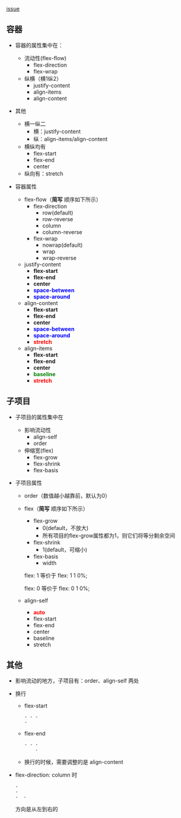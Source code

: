 [issue](https://github.com/hoperyy/blog/issues/41)

## 容器

+	容器的属性集中在：
	+	流动性(flex-flow)
		+	flex-direction
		+	flex-wrap
	+	纵横（横1纵2）
		+	justify-content
		+	align-items
		+	align-content

+	其他
	+	横一纵二
		+	横：justify-content
		+	纵：align-items/align-content
	+	横纵均有
		+	flex-start
		+	flex-end
		+	center
	+	纵向有：stretch

+	容器属性
	
	+	flex-flow（**简写** 顺序如下所示）
		+	flex-direction
			+	row(default)
			+	row-reverse
			+	column
			+	column-reverse
		+	flex-wrap
			+	nowrap(default)
			+	wrap
			+	wrap-reverse
	+	justify-content
		+	**flex-start**
		+	**flex-end**
		+	**center**
		+	**<span style="color:blue;">space-between</span>**
		+	**<span style="color:blue;">space-around</span>**
	+	align-content
		+	**flex-start**
		+	**flex-end**
		+	**center**
		+	**<span style="color:blue;">space-between</span>**
		+	**<span style="color:blue;">space-around</span>**	
		+	**<span style="color:red;">stretch</span>**
	+	align-items
		+	**flex-start**
		+	**flex-end**
		+	**center**
		+	**<span style="color:green;">baseline</span>**
		+	**<span style="color:red;">stretch</span>**

## 子项目

+	子项目的属性集中在
	+	影响流动性
		+	align-self
		+	order
	+	伸缩宽(flex)
		+	flex-grow
		+	flex-shrink
		+	flex-basis
	
+	子项目属性

	+	order（数值越小越靠前，默认为0）
	+	flex（**简写** 顺序如下所示）
		+	flex-grow
			+	0(default，不放大)
			+	所有项目的flex-grow属性都为1，则它们将等分剩余空间
		+	flex-shrink
			+	1(default，可缩小)
		+	flex-basis
			+	width

		flex: 1 等价于 flex: 1 1 0%;

		flex: 0 等价于 flex: 0 1 0%;

	+	align-self
		+	**<span style="color:red;">auto</span>**
		+	flex-start
		+	flex-end
		+	center
		+	baseline
		+	stretch

## 其他

+	影响流动的地方，子项目有：order、align-self 两处
+	换行

	+	flex-start

		```
		- - -
		-
		```

	+	flex-end

		```
		- - -
		    -
		```

	+	换行的时候，需要调整的是 align-content

+	flex-direction: column 时

	```
	-
	- 
	-  -
	```

	方向是从左到右的